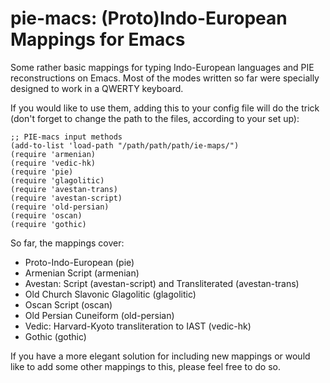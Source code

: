 # pie-macs: (Proto)Indo-European Mappings for Emacs

Some rather basic mappings for typing Indo-European languages and PIE reconstructions on Emacs.
Most of the modes written so far were specially designed to work in a QWERTY keyboard.

If you would like to use them, adding this to your config file will do the trick (don't forget to change the path to the files, according to your set up):


```{elisp}
;; PIE-macs input methods
(add-to-list 'load-path "/path/path/path/ie-maps/")
(require 'armenian)
(require 'vedic-hk)
(require 'pie)
(require 'glagolitic)
(require 'avestan-trans)
(require 'avestan-script)
(require 'old-persian)
(require 'oscan)
(require 'gothic)
```

So far, the mappings cover:
 - Proto-Indo-European (pie)
 - Armenian Script (armenian)
 - Avestan: Script (avestan-script) and Transliterated (avestan-trans)
 - Old Church Slavonic Glagolitic (glagolitic)
 - Oscan Script (oscan)
 - Old Persian Cuneiform (old-persian)
 - Vedic: Harvard-Kyoto transliteration to IAST (vedic-hk)
 - Gothic (gothic)

If you have a more elegant solution for including new mappings or would like to add some other mappings to this, please feel free to do so.


